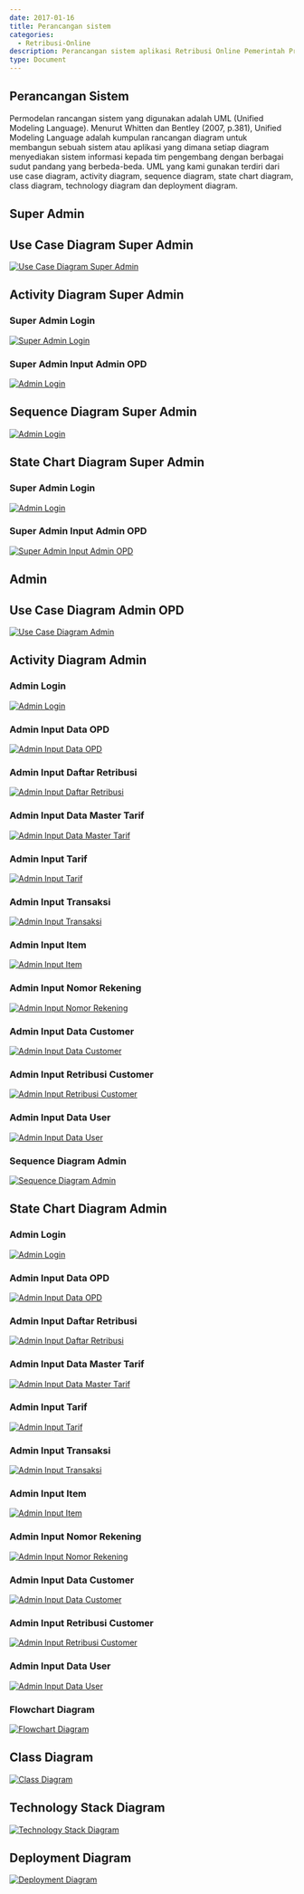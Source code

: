 ```yaml
---
date: 2017-01-16
title: Perancangan sistem
categories:
  - Retribusi-Online
description: Perancangan sistem aplikasi Retribusi Online Pemerintah Provinsi Banten
type: Document
---
```



## Perancangan Sistem

Permodelan rancangan sistem yang digunakan adalah UML (Unified Modeling Language). Menurut Whitten dan Bentley (2007, p.381), Unified Modeling Language adalah kumpulan rancangan diagram untuk membangun sebuah sistem atau aplikasi yang dimana setiap diagram menyediakan sistem  informasi kepada tim pengembang dengan berbagai sudut pandang yang berbeda-beda. UML yang kami gunakan terdiri dari use case diagram, activity diagram, sequence diagram, state chart diagram, class diagram, technology diagram dan deployment diagram.


## Super Admin

## Use Case Diagram Super Admin

[![Use Case Diagram Super Admin](/images/retribusi-online/perancangan-sistem/retribusi-online_use-case-diagram-super-admin.png)](/images/retribusi-online/perancangan-sistem/retribusi-online_use-case-diagram-super-admin.png)

## Activity Diagram Super Admin

### Super Admin Login

[![Super Admin Login](/images/retribusi-online/perancangan-sistem/retribusi-online_activity-diagram-login-super-admin.png)](/images/retribusi-online/perancangan-sistem/retribusi-online_activity-diagram-login-super-admin.png)

### Super Admin Input Admin OPD

[![Admin Login](/images/retribusi-online/perancangan-sistem/retribusi-online_activity-diagram-super-admin-input-admin.png)](/images/retribusi-online/perancangan-sistem/retribusi-online_activity-diagram-super-admin-input-admin.png)

## Sequence Diagram Super Admin

[![Admin Login](/images/retribusi-online/perancangan-sistem/retribusi-online_sequence-diagram-super-admin.png)](/images/retribusi-online/perancangan-sistem/retribusi-online_sequence-diagram-super-admin.png)

## State Chart Diagram Super Admin

### Super Admin Login

[![Admin Login](/images/retribusi-online/perancangan-sistem/retribusi-online_state-chart-diagram-super-admin-login.png)](/images/retribusi-online/perancangan-sistem/retribusi-online_state-chart-diagram-super-admin-login.png)

### Super Admin Input Admin OPD

[![Super Admin Input Admin OPD](/images/retribusi-online/perancangan-sistem/retribusi-online_state-chart-diagram-super-admin-input-admin.png)](/images/retribusi-online/perancangan-sistem/retribusi-online_state-chart-diagram-super-admin-input-admin.png)

## Admin

## Use Case Diagram Admin OPD

[![Use Case Diagram Admin](/images/retribusi-online/perancangan-sistem/retribusi-online_use-case-diagram-admin-opd.png)](/images/retribusi-online/perancangan-sistem/retribusi-online_use-case-diagram-admin-opd.png)

## Activity Diagram Admin

### Admin Login

[![Admin Login](/images/retribusi-online/perancangan-sistem/retribusi-online_activity-diagram-login-admin.png)](/images/retribusi-online/perancangan-sistem/retribusi-online_activity-diagram-login-admin.png)

### Admin Input Data OPD

[![Admin Input Data OPD](/images/retribusi-online/perancangan-sistem/retribusi-online_activity-diagram-admin-input-data-opd.png)](/images/retribusi-online/perancangan-sistem/retribusi-online_activity-diagram-admin-input-data-opd.png)

### Admin Input Daftar Retribusi

[![Admin Input Daftar Retribusi](/images/retribusi-online/perancangan-sistem/retribusi-online_activity-diagram-admin-input-data-daftar-retribusi.png)](/images/retribusi-online/perancangan-sistem/retribusi-online_activity-diagram-admin-input-data-daftar-retribusi.png)

### Admin Input Data Master Tarif 

[![Admin Input Data Master Tarif](/images/retribusi-online/perancangan-sistem/retribusi-online_activity-diagram-admin-input-data-master-tarif.png)](/images/retribusi-online/perancangan-sistem/retribusi-online_activity-diagram-admin-input-data-master-tarif.png)

### Admin Input Tarif

[![Admin Input Tarif](/images/retribusi-online/perancangan-sistem/retribusi-online_activity-diagram-admin-input-data-tarif.png)](/images/retribusi-online/perancangan-sistem/retribusi-online_activity-diagram-admin-input-data-tarif.png)

### Admin Input Transaksi

[![Admin Input Transaksi](/images/retribusi-online/perancangan-sistem/retribusi-online_activity-diagram-admin-input-data-transaksi.png)](/images/retribusi-online/perancangan-sistem/retribusi-online_activity-diagram-admin-input-data-transaksi.png)

### Admin Input Item

[![Admin Input Item](/images/retribusi-online/perancangan-sistem/retribusi-online_activity-diagram-admin-input-item.png)](/images/retribusi-online/perancangan-sistem/retribusi-online_activity-diagram-admin-input-item.png)

### Admin Input Nomor Rekening

[![Admin Input Nomor Rekening](/images/retribusi-online/perancangan-sistem/retribusi-online_activity-diagram-admin-input-nomor-rekening.png)](/images/retribusi-online/perancangan-sistem/retribusi-online_activity-diagram-admin-input-nomor-rekening.png)

### Admin Input Data Customer

[![Admin Input Data Customer](/images/retribusi-online/perancangan-sistem/retribusi-online_activity-diagram-admin-input-data-customer.png)](/images/retribusi-online/perancangan-sistem/retribusi-online_activity-diagram-admin-input-data-customer.png)

### Admin Input Retribusi Customer

[![Admin Input Retribusi Customer](/images/retribusi-online/perancangan-sistem/retribusi-online_activity-diagram-admin-input-retribusi-customer.png)](/images/retribusi-online/perancangan-sistem/retribusi-online_activity-diagram-admin-input-retribusi-customer.png)

### Admin Input Data User

[![Admin Input Data User](/images/retribusi-online/perancangan-sistem/retribusi-online_activity-diagram-admin-input-data-user.png)](/images/retribusi-online/perancangan-sistem/retribusi-online_activity-diagram-admin-input-data-user.png)


### Sequence Diagram Admin

[![Sequence Diagram Admin](/images/retribusi-online/perancangan-sistem/retribusi-online_sequence-diagram-admin.png)](/images/retribusi-online/perancangan-sistem/retribusi-online_sequence-diagram-admin.png)

## State Chart Diagram Admin

### Admin Login

[![Admin Login](/images/retribusi-online/perancangan-sistem/retribusi-online_state-chart-diagram-admin-login.png)](/images/retribusi-online/perancangan-sistem/retribusi-online_state-chart-diagram-admin-login.png)

### Admin Input Data OPD

[![Admin Input Data OPD](/images/retribusi-online/perancangan-sistem/retribusi-online_state-chart-diagram-admin-input-data-opd.png)](/images/retribusi-online/perancangan-sistem/retribusi-online_state-chart-diagram-admin-input-data-opd.png)

### Admin Input Daftar Retribusi

[![Admin Input Daftar Retribusi](/images/retribusi-online/perancangan-sistem/retribusi-online_state-chart-diagram-admin-input-daftar-retribusi.png)](/images/retribusi-online/perancangan-sistem/retribusi-online_state-chart-diagram-admin-input-daftar-retribusi.png)

### Admin Input Data Master Tarif

[![Admin Input Data Master Tarif](/images/retribusi-online/perancangan-sistem/retribusi-online_state-chart-diagram-admin-input-data-master-tarif.png)](/images/retribusi-online/perancangan-sistem/retribusi-online_state-chart-diagram-admin-input-data-master-tarif.png)

### Admin Input Tarif

[![Admin Input Tarif](/images/retribusi-online/perancangan-sistem/retribusi-online_state-chart-diagram-admin-input-tarif.png)](/images/retribusi-online/perancangan-sistem/retribusi-online_state-chart-diagram-admin-input-tarif.png)

### Admin Input Transaksi

[![Admin Input Transaksi](/images/retribusi-online/perancangan-sistem/retribusi-online_state-chart-diagram-admin-input-transaksi.png)](/images/retribusi-online/perancangan-sistem/retribusi-online_state-chart-diagram-admin-input-transaksi.png)

### Admin Input Item

[![Admin Input Item](/images/retribusi-online/perancangan-sistem/retribusi-online_state-chart-diagram-admin-input-item.png)](/images/retribusi-online/perancangan-sistem/retribusi-online_state-chart-diagram-admin-input-item.png)

### Admin Input Nomor Rekening

[![Admin Input Nomor Rekening](/images/retribusi-online/perancangan-sistem/retribusi-online_state-chart-diagram-admin-input-nomor-rekening.png)](/images/retribusi-online/perancangan-sistem/retribusi-online_state-chart-diagram-admin-input-nomor-rekening.png)

### Admin Input Data Customer

[![Admin Input Data Customer](/images/retribusi-online/perancangan-sistem/retribusi-online_state-chart-diagram-admin-input-data-customer.png)](/images/retribusi-online/perancangan-sistem/retribusi-online_state-chart-diagram-admin-input-data-customer.png)

### Admin Input Retribusi Customer

[![Admin Input Retribusi Customer](/images/retribusi-online/perancangan-sistem/retribusi-online_state-chart-diagram-admin-input-retribusi-customer.png)](/images/retribusi-online/perancangan-sistem/retribusi-online_state-chart-diagram-admin-input-retribusi-customer.png)

### Admin Input Data User

[![Admin Input Data User](/images/retribusi-online/perancangan-sistem/retribusi-online_state-chart-diagram-admin-input-data-user.png)](/images/retribusi-online/perancangan-sistem/retribusi-online_state-chart-diagram-admin-input-data-user.png)

### Flowchart Diagram 

[![Flowchart Diagram ](/images/retribusi-online/perancangan-sistem/retribusi-online_flowchart-diagram-user.png)](/images/retribusi-online/perancangan-sistem/retribusi-online_flowchart-diagram-user.png)


## Class Diagram

[![Class Diagram](/images/retribusi-online/perancangan-sistem/retribusi-online_class-diagram.png)](/images/retribusi-online/perancangan-sistem/retribusi-online_class-diagram.png)

## Technology Stack Diagram

[![Technology Stack Diagram](/images/retribusi-online/perancangan-sistem/retribusi-online_technology-stack-diagram.png)](/images/retribusi-online/perancangan-sistem/retribusi-online_technology-stack-diagram.png)

## Deployment Diagram

[![Deployment Diagram](/images/retribusi-online/perancangan-sistem/retribusi-online_deployment-diagram.png)](/images/retribusi-online/perancangan-sistem/retribusi-online_deployment-diagram.png)


